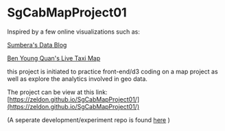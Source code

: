 # SgCabMapProject01
Inspired by a few online visualizations such as:

[Sumbera's Data Blog](https://blog.sumbera.com/2014/06/08/leaflet-webgl-many-points-rendering/)

[Ben Young Quan's Live Taxi Map](https://yongquanben.github.io/sg_taxi_availability/)

this project is initiated to practice front-end/d3 coding on a map project 
as well as explore the analytics involved in geo data.

The project can be view at this link:
[https://zeldon.github.io/SgCabMapProject01/](https://zeldon.github.io/SgCabMapProject01/)

(A seperate development/experiment repo is found [here](https://noobpoke.github.io/SgCabMapProject01/) )

